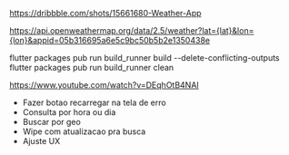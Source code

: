 https://dribbble.com/shots/15661680-Weather-App


https://api.openweathermap.org/data/2.5/weather?lat={lat}&lon={lon}&appid=05b316695a6e5c9bc50b5b2e1350438e

flutter packages pub run build_runner build --delete-conflicting-outputs
flutter packages pub run build_runner clean

https://www.youtube.com/watch?v=DEqhOtB4NAI


- Fazer botao recarregar na tela de erro
- Consulta por hora ou dia
- Buscar por geo
- Wipe com atualizacao pra busca
- Ajuste UX